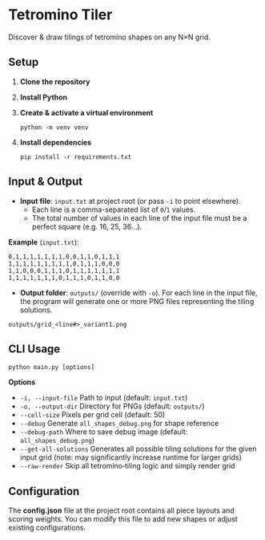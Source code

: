 # Tetromino Tiler

Discover & draw tilings of tetromino shapes on any N×N grid.

## Setup

1. **Clone the repository**  

2. **Install Python**  

3. **Create & activate a virtual environment**  
   ```
   python -m venv venv
   ```

4. **Install dependencies**  
   ```
   pip install -r requirements.txt
   ```

## Input & Output

- **Input file**: `input.txt` at project root (or pass `-i` to point elsewhere).  
  - Each line is a comma-separated list of `0`/`1` values.  
  - The total number of values in each line of the input file must be a perfect square (e.g. 16, 25, 36…).

**Example** (`input.txt`):

```
0,1,1,1,1,1,1,1,0,0,1,1,0,1,1,1
1,1,1,1,1,1,1,1,1,0,1,1,1,0,0,0
1,1,0,0,0,1,1,1,0,1,1,1,1,1,1,1
1,1,1,1,1,1,1,0,1,1,1,0,1,1,0,0
```

- **Output folder**: `outputs/` (override with `-o`). 
For each line in the input file, the program will generate one or more PNG files representing the tiling solutions.
```
outputs/grid_<line#>_variant1.png
```

## CLI Usage

```
python main.py [options]
```

**Options**  
- `-i, --input-file`    Path to input (default: `input.txt`)  
- `-o, --output-dir`    Directory for PNGs (default: `outputs/`)  
- `--cell-size`         Pixels per grid cell (default: 50)  
- `--debug`             Generate `all_shapes_debug.png` for shape reference  
- `--debug-path`        Where to save debug image (default: `all_shapes_debug.png`)
- `--get-all-solutions` Generates all possible tiling solutions for the given input grid (note: may significantly increase runtime for larger grids)
- `--raw-render`        Skip all tetromino‐tiling logic and simply render grid

## Configuration

The **config.json** file at the project root contains all piece layouts and scoring weights. You can modify this file to add new shapes or adjust existing configurations.
